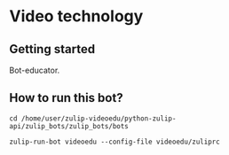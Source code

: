 # Video technology



## Getting started

Bot-educator.

## How to run this bot?

```
cd /home/user/zulip-videoedu/python-zulip-api/zulip_bots/zulip_bots/bots
```
```
zulip-run-bot videoedu --config-file videoedu/zuliprc
```
